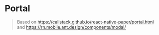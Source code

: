 # Portal

> Based on https://callstack.github.io/react-native-paper/portal.html
> and https://rn.mobile.ant.design/components/modal/